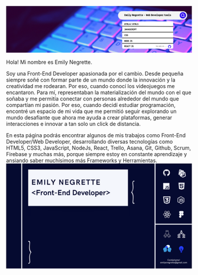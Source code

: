<img src="Banner.png" alt="banner">

Hola!  Mi nombre es Emily Negrette.

Soy una Front-End Developer apasionada por el cambio. Desde pequeña siempre soñé con formar parte de un mundo donde la innovación y la creatividad me rodearan. Por eso, cuando conocí los videojuegos me encantaron. Para mí, representaban la materialización del mundo con el que soñaba y me permitía conectar con personas alrededor del mundo que compartían mi pasión. Por eso, cuando decidí estudiar programación, encontré un espacio de mi vida que me permitió seguir explorando un mundo desafiante que ahora me ayuda a crear plataformas, generar interacciones e innovar a tan solo un click de distancia.

En esta página podrás encontrar algunos de mis trabajos como Front-End Developer/Web Developer, desarrollando diversas tecnologías como HTML5, CSS3, JavaScript, NodeJs, React, Trello, Asana, Git, Github, Scrum, Firebase y muchas más, porque siempre estoy en constante aprendizaje y ansiando saber muchísimos más Frameworks y Herramientas. 
<img src="github.png" alt="git">

<!--
**emilyenegrette/emilyenegrette** is a ✨ _special_ ✨ repository because its `README.md` (this file) appears on your GitHub profile.

Here are some ideas to get you started:

- 🔭 I’m currently working on ...
- 🌱 I’m currently learning ...
- 👯 I’m looking to collaborate on ...
- 🤔 I’m looking for help with ...
- 💬 Ask me about ...
- 📫 How to reach me: ...
- 😄 Pronouns: ...
- ⚡ Fun fact: ...
-->
